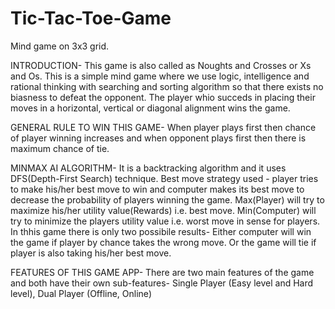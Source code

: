 # Tic-Tac-Toe-Game
Mind game on 3x3 grid.
    
    
INTRODUCTION-
This game is also called as Noughts and Crosses or Xs and Os. This is a simple mind game where we use logic, intelligence and rational thinking with searching and sorting algorithm so that there exists no biasness to defeat the opponent. The player whio succeds in placing their moves in a horizontal, vertical or diagonal alignment wins the game.

GENERAL RULE TO WIN THIS GAME-
When player plays first then chance of player winning increases and when opponent plays first then there is maximum chance of tie.

MINMAX AI ALGORITHM-
It is a backtracking algorithm and it uses DFS(Depth-First Search) technique.
Best move strategy used - player tries to make his/her best move to win and computer makes its best move to decrease the probability of players winning the game.
Max(Player) will try to maximize his/her utility value(Rewards) i.e. best move.
Min(Computer) will try to minimize the players utility value i.e. worst move in sense for players.
In thhis game there is only two possibile results-
Either computer will win the game if player by chance takes the wrong move.
Or the game will tie if player is also taking his/her best move.
   
   
FEATURES OF THIS GAME APP-
There are two main features of the game and both have their own sub-features-
Single Player (Easy level and Hard level), Dual Player (Offline, Online)


